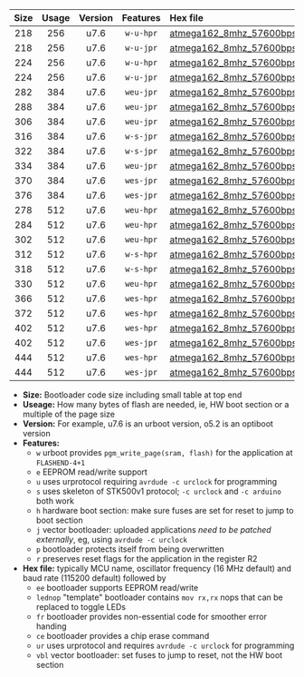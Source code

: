 |Size|Usage|Version|Features|Hex file|
|:-:|:-:|:-:|:-:|:--|
|218|256|u7.6|`w-u-hpr`|[atmega162_8mhz_57600bps_ur.hex](https://raw.githubusercontent.com/stefanrueger/urboot/main//atmega162_8mhz_57600bps_ur.hex)|
|218|256|u7.6|`w-u-jpr`|[atmega162_8mhz_57600bps_ur_vbl.hex](https://raw.githubusercontent.com/stefanrueger/urboot/main//atmega162_8mhz_57600bps_ur_vbl.hex)|
|224|256|u7.6|`w-u-hpr`|[atmega162_8mhz_57600bps_lednop_ur.hex](https://raw.githubusercontent.com/stefanrueger/urboot/main//atmega162_8mhz_57600bps_lednop_ur.hex)|
|224|256|u7.6|`w-u-jpr`|[atmega162_8mhz_57600bps_lednop_ur_vbl.hex](https://raw.githubusercontent.com/stefanrueger/urboot/main//atmega162_8mhz_57600bps_lednop_ur_vbl.hex)|
|282|384|u7.6|`weu-jpr`|[atmega162_8mhz_57600bps_ee_ur_vbl.hex](https://raw.githubusercontent.com/stefanrueger/urboot/main//atmega162_8mhz_57600bps_ee_ur_vbl.hex)|
|288|384|u7.6|`weu-jpr`|[atmega162_8mhz_57600bps_ee_lednop_ur_vbl.hex](https://raw.githubusercontent.com/stefanrueger/urboot/main//atmega162_8mhz_57600bps_ee_lednop_ur_vbl.hex)|
|306|384|u7.6|`weu-jpr`|[atmega162_8mhz_57600bps_ee_lednop_fr_ur_vbl.hex](https://raw.githubusercontent.com/stefanrueger/urboot/main//atmega162_8mhz_57600bps_ee_lednop_fr_ur_vbl.hex)|
|316|384|u7.6|`w-s-jpr`|[atmega162_8mhz_57600bps_vbl.hex](https://raw.githubusercontent.com/stefanrueger/urboot/main//atmega162_8mhz_57600bps_vbl.hex)|
|322|384|u7.6|`w-s-jpr`|[atmega162_8mhz_57600bps_lednop_vbl.hex](https://raw.githubusercontent.com/stefanrueger/urboot/main//atmega162_8mhz_57600bps_lednop_vbl.hex)|
|334|384|u7.6|`weu-jpr`|[atmega162_8mhz_57600bps_ee_lednop_fr_ce_ur_vbl.hex](https://raw.githubusercontent.com/stefanrueger/urboot/main//atmega162_8mhz_57600bps_ee_lednop_fr_ce_ur_vbl.hex)|
|370|384|u7.6|`wes-jpr`|[atmega162_8mhz_57600bps_ee_vbl.hex](https://raw.githubusercontent.com/stefanrueger/urboot/main//atmega162_8mhz_57600bps_ee_vbl.hex)|
|376|384|u7.6|`wes-jpr`|[atmega162_8mhz_57600bps_ee_lednop_vbl.hex](https://raw.githubusercontent.com/stefanrueger/urboot/main//atmega162_8mhz_57600bps_ee_lednop_vbl.hex)|
|278|512|u7.6|`weu-hpr`|[atmega162_8mhz_57600bps_ee_ur.hex](https://raw.githubusercontent.com/stefanrueger/urboot/main//atmega162_8mhz_57600bps_ee_ur.hex)|
|284|512|u7.6|`weu-hpr`|[atmega162_8mhz_57600bps_ee_lednop_ur.hex](https://raw.githubusercontent.com/stefanrueger/urboot/main//atmega162_8mhz_57600bps_ee_lednop_ur.hex)|
|302|512|u7.6|`weu-hpr`|[atmega162_8mhz_57600bps_ee_lednop_fr_ur.hex](https://raw.githubusercontent.com/stefanrueger/urboot/main//atmega162_8mhz_57600bps_ee_lednop_fr_ur.hex)|
|312|512|u7.6|`w-s-hpr`|[atmega162_8mhz_57600bps.hex](https://raw.githubusercontent.com/stefanrueger/urboot/main//atmega162_8mhz_57600bps.hex)|
|318|512|u7.6|`w-s-hpr`|[atmega162_8mhz_57600bps_lednop.hex](https://raw.githubusercontent.com/stefanrueger/urboot/main//atmega162_8mhz_57600bps_lednop.hex)|
|330|512|u7.6|`weu-hpr`|[atmega162_8mhz_57600bps_ee_lednop_fr_ce_ur.hex](https://raw.githubusercontent.com/stefanrueger/urboot/main//atmega162_8mhz_57600bps_ee_lednop_fr_ce_ur.hex)|
|366|512|u7.6|`wes-hpr`|[atmega162_8mhz_57600bps_ee.hex](https://raw.githubusercontent.com/stefanrueger/urboot/main//atmega162_8mhz_57600bps_ee.hex)|
|372|512|u7.6|`wes-hpr`|[atmega162_8mhz_57600bps_ee_lednop.hex](https://raw.githubusercontent.com/stefanrueger/urboot/main//atmega162_8mhz_57600bps_ee_lednop.hex)|
|402|512|u7.6|`wes-hpr`|[atmega162_8mhz_57600bps_ee_lednop_fr.hex](https://raw.githubusercontent.com/stefanrueger/urboot/main//atmega162_8mhz_57600bps_ee_lednop_fr.hex)|
|402|512|u7.6|`wes-jpr`|[atmega162_8mhz_57600bps_ee_lednop_fr_vbl.hex](https://raw.githubusercontent.com/stefanrueger/urboot/main//atmega162_8mhz_57600bps_ee_lednop_fr_vbl.hex)|
|444|512|u7.6|`wes-hpr`|[atmega162_8mhz_57600bps_ee_lednop_fr_ce.hex](https://raw.githubusercontent.com/stefanrueger/urboot/main//atmega162_8mhz_57600bps_ee_lednop_fr_ce.hex)|
|444|512|u7.6|`wes-jpr`|[atmega162_8mhz_57600bps_ee_lednop_fr_ce_vbl.hex](https://raw.githubusercontent.com/stefanrueger/urboot/main//atmega162_8mhz_57600bps_ee_lednop_fr_ce_vbl.hex)|

- **Size:** Bootloader code size including small table at top end
- **Useage:** How many bytes of flash are needed, ie, HW boot section or a multiple of the page size
- **Version:** For example, u7.6 is an urboot version, o5.2 is an optiboot version
- **Features:**
  + `w` urboot provides `pgm_write_page(sram, flash)` for the application at `FLASHEND-4+1`
  + `e` EEPROM read/write support
  + `u` uses urprotocol requiring `avrdude -c urclock` for programming
  + `s` uses skeleton of STK500v1 protocol; `-c urclock` and `-c arduino` both work
  + `h` hardware boot section: make sure fuses are set for reset to jump to boot section
  + `j` vector bootloader: uploaded applications *need to be patched externally*, eg, using `avrdude -c urclock`
  + `p` bootloader protects itself from being overwritten
  + `r` preserves reset flags for the application in the register R2
- **Hex file:** typically MCU name, oscillator frequency (16 MHz default) and baud rate (115200 default) followed by
  + `ee` bootloader supports EEPROM read/write
  + `lednop` "template" bootloader contains `mov rx,rx` nops that can be replaced to toggle LEDs
  + `fr` bootloader provides non-essential code for smoother error handing
  + `ce` bootloader provides a chip erase command
  + `ur` uses urprotocol and requires `avrdude -c urclock` for programming
  + `vbl` vector bootloader: set fuses to jump to reset, not the HW boot section
